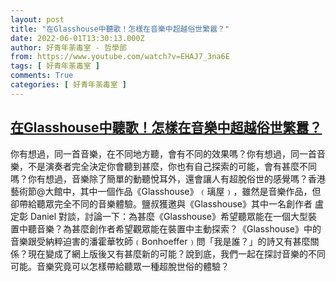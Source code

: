 ```yaml
---
layout: post
title: "在Glasshouse中聽歌！怎樣在音樂中超越俗世繁囂？"
date: 2022-06-01T13:30:13.000Z
author: 好青年荼毒室 - 哲學部
from: https://www.youtube.com/watch?v=EHAJ7_3na6E
tags: [ 好青年荼毒室 ]
comments: True
categories: [ 好青年荼毒室 ]
---
```

<!--1654090213000-->
[在Glasshouse中聽歌！怎樣在音樂中超越俗世繁囂？](https://www.youtube.com/watch?v=EHAJ7_3na6E)
------

<div>
你有想過，同一首音樂，在不同地方聽，會有不同的效果嗎？你有想過，同一首音樂，不是演奏者完全決定你會聽到甚麼，你也有自己探索的可能，會有甚麼不同嗎？你有想過，音樂除了簡單的動聽悅耳外，還會讓人有超脫俗世的感覺嗎？香港藝術節@大館中，其中一個作品《Glasshouse》﹙璃屋﹚，雖然是音樂作品，但卻帶給聽眾完全不同的音樂體驗。鹽叔獲邀與《Glasshouse》其中一名創作者 盧定彰 Daniel 對談，討論一下：為甚麼《Glasshouse》希望聽眾能在一個大型裝置中聽音樂？為甚麼創作者希望觀眾能在裝置中主動探索？《Glasshouse》中的音樂跟受納粹迫害的潘霍華牧師﹙Bonhoeffer﹚問「我是誰？」的詩又有甚麼關係？現在變成了網上版後又有甚麼新的可能？說到底，我們一起在探討音樂的不同可能。音樂究竟可以怎樣帶給聽眾一種超脫世俗的體驗？
</div>
